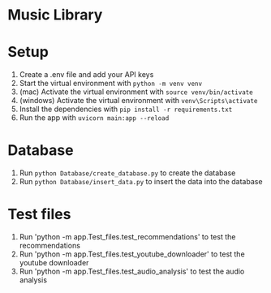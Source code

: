 # Music Library

# Setup

1. Create a .env file and add your API keys
2. Start the virtual environment with `python -m venv venv`
3. (mac) Activate the virtual environment with `source venv/bin/activate`
3. (windows) Activate the virtual environment with `venv\Scripts\activate`
4. Install the dependencies with `pip install -r requirements.txt`
5. Run the app with `uvicorn main:app --reload`

# Database

1. Run `python Database/create_database.py` to create the database
2. Run `python Database/insert_data.py` to insert the data into the database

# Test files

1. Run 'python -m app.Test_files.test_recommendations' to test the recommendations
2. Run 'python -m app.Test_files.test_youtube_downloader' to test the youtube downloader
3. Run 'python -m app.Test_files.test_audio_analysis' to test the audio analysis
